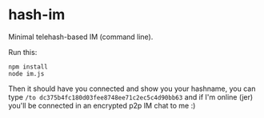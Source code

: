 hash-im
=======

Minimal telehash-based IM (command line).

Run this:
```
npm install
node im.js
```

Then it should have you connected and show you your hashname, you can type `/to dc375b4fc180d03fee8748ee71c2ec5c4d90bb63` and if I'm online (jer) you'll be connected in an encrypted p2p IM chat to me :)